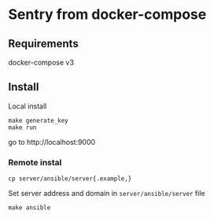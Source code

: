 # Sentry from docker-compose

## Requirements

docker-compose v3

## Install

Local install

```
make generate_key
make run
```

go to http://localhost:9000

### Remote instal

```
cp server/ansible/server{.example,}
```

Set server address and domain in `server/ansible/server` file

```
make ansible
```
